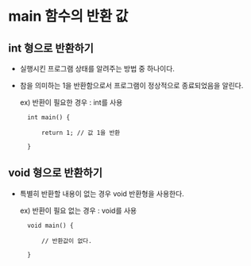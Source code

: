 # main 함수의 반환 값

## int 형으로 반환하기

- 실행시킨 프로그램 상태를 알려주는 방법 중 하나이다.
- 참을 의미하는 1을 반환함으로서 프로그램이 정상적으로 종료되었음을 알린다.

    ex) 반환이 필요한 경우 : int를 사용

        int main() {

            return 1; // 값 1을 반환

        }


## void 형으로 반환하기

- 특별히 반환할 내용이 없는 경우 void 반환형을 사용한다.

    ex) 반환이 필요 없는 경우 : void를 사용

        void main() {

            // 반환값이 없다.

        }